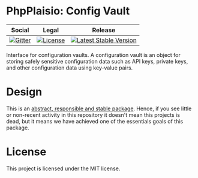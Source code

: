 # PhpPlaisio: Config Vault

<table>
<thead>
<tr>
<th>Social</th>
<th>Legal</th>
<th>Release</th>
</tr>
</thead>
<tbody>
<tr>
<td>
<a href="https://gitter.im/PhpPlaisio/PhpPlaisio"><img src="https://badges.gitter.im/PhpPlaisio/PhpPlaisio.svg" alt="Gitter"/></a>
</td>
<td>
<a href="https://packagist.org/packages/plaisio/config-vault"><img src="https://poser.pugx.org/plaisio/config-vault/license" alt="License"/></a>
</td>
<td>
<a href="https://packagist.org/packages/plaisio/config-vault"><img src="https://poser.pugx.org/plaisio/config-vault/v/stable" alt="Latest Stable Version"/></a>
</td>
</tr>
</tbody>
</table>

Interface for configuration vaults. A configuration vault is an object for storing safely sensitive configuration data such as API keys, private keys, and other configuration data using key-value pairs.

# Design

This is an [abstract, responsible and stable package](https://matthiasnoback.nl/book/principles-of-package-design/). Hence, if you see little or non-recent activity in this repository it doesn't mean this projects is dead, but it means we have achieved one of the essentials goals of this package.     

#  License

This project is licensed under the MIT license.
